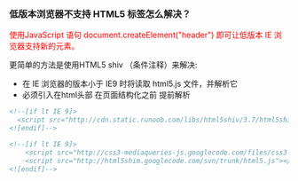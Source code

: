 ### 低版本浏览器不支持 HTML5 标签怎么解决？

 <div style="color: #F00">
    使用JavaScript 语句 document.createElement("header") 即可让低版本 IE 浏览器支持新的元素。
 </div>
 
更简单的方法是使用HTML5 shiv （条件注释）来解决: 
+ 在 IE 浏览器的版本小于 IE9 时将读取 html5.js 文件，并解析它
+ 必须引入在html头部 在页面结构化之前 提前解析
```html
<!--[if lt IE 9]>
  <script src="http://cdn.static.runoob.com/libs/html5shiv/3.7/html5shiv.min.js"></script>
<![endif]-->

<!--[if lt IE 9]>
    <script src="http://css3-mediaqueries-js.googlecode.com/files/css3-mediaqueries.js"></script>
    <script src="http://html5shim.googlecode.com/svn/trunk/html5.js"></script>
<![endif]-->

```

```
